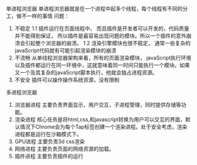 单进程浏览器
单进程浏览器就是在一个进程中起多个线程，每个线程有不同的分工，做不一样的事情
问题：
1. 不稳定
   1.1 插件运行在页面线程中， 而且插件是开发者可以开发的，代码质量并不能得到保证， 所以插件是最容易出现问题的模块。所以一个插件的意外崩溃会引起整个浏览器的崩溃。
   1.2 渲染引擎模块也很不稳定， 通常一些复杂的javaScript代码就有可能引起渲染模块的崩溃
2. 不流畅
   从单线程浏览器架构来看，所有的页面渲染模块， javaScript执行环境以及插件都运行在同一环境中，这就意味着同一时间只能执行一个模块。如果又一个及其复杂的javaScript脚本执行，他就会独占进程资源。
3. 不安全
   插件可以操作操作系统资源，没有限制

多进程浏览器
1. 浏览器进程
   主要负责界面显示，用户交互，子进程管理，同时提供存储等功能。
2. 渲染进程
   核心任务是将html,css,和javascript转换为用户可以交互的界面，默认情况下Chrome会为每个Tap标签创建一个渲染进程。处于安全考虑，渲染进程都是运行在沙箱模式下。
3. GPU进程
   主要负责3d css渲染
4. 网络进程
   主要负责页面的网络资源的加载。
5. 插件进程
   主要负责插件的运行
